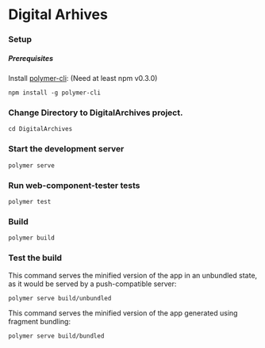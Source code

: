 # Digital Arhives

### Setup

##### Prerequisites

Install [polymer-cli](https://github.com/Polymer/polymer-cli):
(Need at least npm v0.3.0)

    npm install -g polymer-cli

### Change Directory to DigitalArchives project.

    cd DigitalArchives

### Start the development server

    polymer serve

### Run web-component-tester tests

    polymer test

### Build

    polymer build

### Test the build

This command serves the minified version of the app in an unbundled state, as it would be served by a push-compatible server:

    polymer serve build/unbundled
    
This command serves the minified version of the app generated using fragment bundling:

    polymer serve build/bundled
